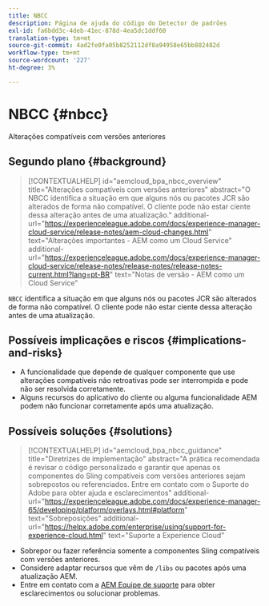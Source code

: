 ```yaml
---
title: NBCC
description: Página de ajuda do código do Detector de padrões
exl-id: fa6bdd3c-4deb-41ec-878d-4ea5dc1ddf60
translation-type: tm+mt
source-git-commit: 4ad2fe0fa05b8252112df8a94958e65bb882482d
workflow-type: tm+mt
source-wordcount: '227'
ht-degree: 3%

---
```


# NBCC {#nbcc}

Alterações compatíveis com versões anteriores

## Segundo plano {#background}

>[!CONTEXTUALHELP]
>id="aemcloud_bpa_nbcc_overview"
>title="Alterações compatíveis com versões anteriores"
>abstract="O NBCC identifica a situação em que alguns nós ou pacotes JCR são alterados de forma não compatível. O cliente pode não estar ciente dessa alteração antes de uma atualização."
>additional-url="https://experienceleague.adobe.com/docs/experience-manager-cloud-service/release-notes/aem-cloud-changes.html" text="Alterações importantes - AEM como um Cloud Service"
>additional-url="https://experienceleague.adobe.com/docs/experience-manager-cloud-service/release-notes/release-notes/release-notes-current.html?lang=pt-BR" text="Notas de versão - AEM como um Cloud Service"

`NBCC` identifica a situação em que alguns nós ou pacotes JCR são alterados de forma não compatível. O cliente pode não estar ciente dessa alteração antes de uma atualização.

## Possíveis implicações e riscos {#implications-and-risks}

* A funcionalidade que depende de qualquer componente que use alterações compatíveis não retroativas pode ser interrompida e pode não ser resolvida corretamente.
* Alguns recursos do aplicativo do cliente ou alguma funcionalidade AEM podem não funcionar corretamente após uma atualização.

## Possíveis soluções {#solutions}

>[!CONTEXTUALHELP]
>id="aemcloud_bpa_nbcc_guidance"
>title="Diretrizes de implementação"
>abstract="A prática recomendada é revisar o código personalizado e garantir que apenas os componentes do Sling compatíveis com versões anteriores sejam sobrepostos ou referenciados. Entre em contato com o Suporte do Adobe para obter ajuda e esclarecimentos"
>additional-url="https://experienceleague.adobe.com/docs/experience-manager-65/developing/platform/overlays.html#platform" text="Sobreposições"
>additional-url="https://helpx.adobe.com/enterprise/using/support-for-experience-cloud.html" text="Suporte a Experience Cloud"

* Sobrepor ou fazer referência somente a componentes Sling compatíveis com versões anteriores.
* Considere adaptar recursos que vêm de `/libs` ou pacotes após uma atualização AEM.
* Entre em contato com a [AEM Equipe de suporte](https://helpx.adobe.com/enterprise/using/support-for-experience-cloud.html) para obter esclarecimentos ou solucionar problemas.
